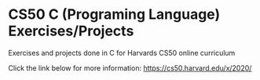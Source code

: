 # CS50 C (Programing Language) Exercises/Projects
Exercises and projects done in C for Harvards CS50 online curriculum 

Click the link below for more information:
https://cs50.harvard.edu/x/2020/
